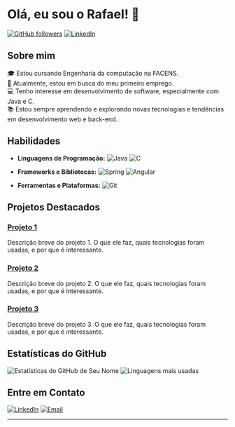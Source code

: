 # Olá, eu sou o Rafael! 👋

[![GitHub followers](https://img.shields.io/github/followers/SeuUsuario?label=Follow&style=social)](https://github.com/rafael-ferrom)
[![LinkedIn](https://img.shields.io/badge/LinkedIn-Connect-blue)](https://www.linkedin.com/in/rafael-machado-982a8925b/)


## Sobre mim

🎓 Estou cursando Engenharia da computação na FACENS.  
💼 Atualmente, estou em busca do meu primeiro emprego.  
💻 Tenho interesse em desenvolvimento de software, especialmente com Java e C.  
📚 Estou sempre aprendendo e explorando novas tecnologias e tendências em desenvolvimento web e back-end.

## Habilidades

- **Linguagens de Programação:**
  ![Java](https://img.shields.io/badge/-Java-007396?style=flat-square&logo=java&logoColor=white)
  ![C](https://img.shields.io/badge/-C-A8B9CC?style=flat-square&logo=c&logoColor=white)

- **Frameworks e Bibliotecas:**
  ![Spring](https://img.shields.io/badge/-Spring-6DB33F?style=flat-square&logo=spring&logoColor=white)
  ![Angular](https://img.shields.io/badge/-Angular-DD0031?style=flat-square&logo=angular&logoColor=white)

- **Ferramentas e Plataformas:**
  ![Git](https://img.shields.io/badge/-Git-F05032?style=flat-square&logo=git&logoColor=white)

## Projetos Destacados

### [Projeto 1](https://github.com/SeuUsuario/Projeto1)
Descrição breve do projeto 1. O que ele faz, quais tecnologias foram usadas, e por que é interessante.

### [Projeto 2](https://github.com/SeuUsuario/Projeto2)
Descrição breve do projeto 2. O que ele faz, quais tecnologias foram usadas, e por que é interessante.

### [Projeto 3](https://github.com/SeuUsuario/Projeto3)
Descrição breve do projeto 3. O que ele faz, quais tecnologias foram usadas, e por que é interessante.

## Estatísticas do GitHub

![Estatísticas do GitHub de Seu Nome](https://github-readme-stats.vercel.app/api?username=rafael-ferrom&show_icons=true&theme=radical)
![Linguagens mais usadas](https://github-readme-stats.vercel.app/api/top-langs/?username=rafael-ferrom&layout=compact&theme=radical)

## Entre em Contato

[![LinkedIn](https://img.shields.io/badge/LinkedIn-Connect-blue)](https://www.linkedin.com/in/rafael-machado-982a8925b/)
[![Email](https://img.shields.io/badge/Email-rafaelferromac@gmail.com%40-red)](rafaelferromac@gmail.com)

---


